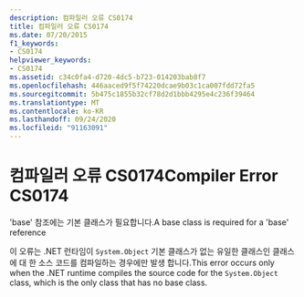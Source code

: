 ```yaml
---
description: 컴파일러 오류 CS0174
title: 컴파일러 오류 CS0174
ms.date: 07/20/2015
f1_keywords:
- CS0174
helpviewer_keywords:
- CS0174
ms.assetid: c34c0fa4-d720-4dc5-b723-014203bab8f7
ms.openlocfilehash: 446aaced9f5f74220dcae9b03c1ca007fdd72fa5
ms.sourcegitcommit: 5b475c1855b32cf78d2d1bbb4295e4c236f39464
ms.translationtype: MT
ms.contentlocale: ko-KR
ms.lasthandoff: 09/24/2020
ms.locfileid: "91163091"
---
```

# <a name="compiler-error-cs0174"></a><span data-ttu-id="de92f-103">컴파일러 오류 CS0174</span><span class="sxs-lookup"><span data-stu-id="de92f-103">Compiler Error CS0174</span></span>

<span data-ttu-id="de92f-104">'base' 참조에는 기본 클래스가 필요합니다.</span><span class="sxs-lookup"><span data-stu-id="de92f-104">A base class is required for a 'base' reference</span></span>  
  
 <span data-ttu-id="de92f-105">이 오류는 .NET 런타임이 `System.Object` 기본 클래스가 없는 유일한 클래스인 클래스에 대 한 소스 코드를 컴파일하는 경우에만 발생 합니다.</span><span class="sxs-lookup"><span data-stu-id="de92f-105">This error occurs only when the .NET runtime compiles the source code for the `System.Object` class, which is the only class that has no base class.</span></span>
